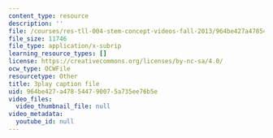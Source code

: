 ```yaml
---
content_type: resource
description: ''
file: /courses/res-tll-004-stem-concept-videos-fall-2013/964be427a478544790075a735ee76b5e_mBJCP3AH2Mk.vtt
file_size: 11746
file_type: application/x-subrip
learning_resource_types: []
license: https://creativecommons.org/licenses/by-nc-sa/4.0/
ocw_type: OCWFile
resourcetype: Other
title: 3play caption file
uid: 964be427-a478-5447-9007-5a735ee76b5e
video_files:
  video_thumbnail_file: null
video_metadata:
  youtube_id: null
---
```

